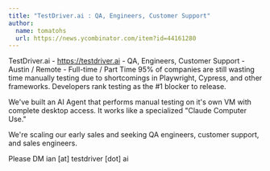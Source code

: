 ```yaml
---
title: "TestDriver.ai : QA, Engineers, Customer Support"
author:
  name: tomatohs
  url: https://news.ycombinator.com/item?id=44161280
---
```

TestDriver.ai - <a href="https:&#x2F;&#x2F;testdriver.ai" rel="nofollow">https:&#x2F;&#x2F;testdriver.ai</a> - QA, Engineers, Customer Support - Austin &#x2F; Remote - Full-time &#x2F; Part Time
95% of companies are still wasting time manually testing due to shortcomings in Playwright, Cypress, and other frameworks. Developers rank testing as the #1 blocker to release.

We&#x27;ve built an AI Agent that performs manual testing on it&#x27;s own VM with complete desktop access. It works like a specialized &quot;Claude Computer Use.&quot;

We&#x27;re scaling our early sales and seeking QA engineers, customer support, and sales engineers.

Please DM ian [at] testdriver [dot] ai
<JobApplication />
